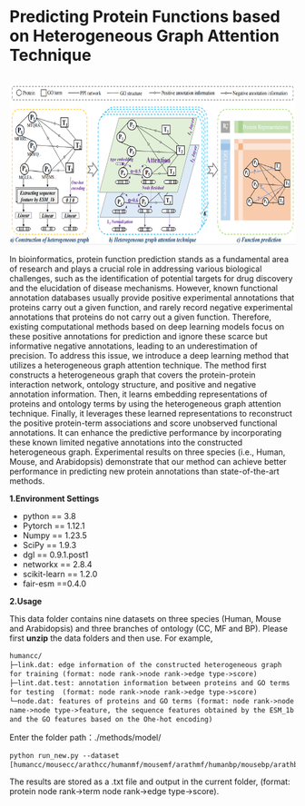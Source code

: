 # Predicting Protein Functions based on Heterogeneous Graph Attention Technique
<p align="center">
    <br>
    <img src="./fig/DeepHGAT.png?raw=true" width="800" height="281"/>
    <br>
</p>

In bioinformatics, protein function prediction stands as a fundamental area of research and plays a crucial role in addressing various biological challenges, such as the identification of potential targets for drug discovery and the elucidation of disease mechanisms. However, known functional annotation databases usually provide positive experimental annotations that proteins carry out a given function, and rarely record negative experimental annotations that proteins do not carry out a given function. Therefore, existing computational methods based on deep learning models focus on these positive annotations for prediction and ignore these scarce but informative negative annotations, leading to an underestimation of precision. To address this issue, we introduce a deep learning method that utilizes a heterogeneous graph attention technique. The method first constructs a heterogeneous graph that covers the protein-protein interaction network, ontology structure, and positive and negative annotation information. Then, it learns embedding representations of proteins and ontology terms by using the heterogeneous graph attention technique. Finally, it leverages these learned representations to reconstruct the positive protein-term associations and score unobserved functional annotations. It can enhance the predictive performance by incorporating these known limited negative annotations into the constructed heterogeneous graph. Experimental results on three species (i.e., Human, Mouse, and Arabidopsis) demonstrate that our method can achieve better performance in predicting new protein annotations than state-of-the-art methods. 

**1.Environment Settings**

* python == 3.8  
* Pytorch == 1.12.1
* Numpy == 1.23.5 
* SciPy == 1.9.3 
* dgl == 0.9.1.post1 
* networkx == 2.8.4
* scikit-learn == 1.2.0 
* fair-esm ==0.4.0

**2.Usage**

This data folder contains nine datasets on three species (Human, Mouse and Arabidopsis) and three branches of ontology (CC, MF and BP). Please first **unzip** the data folders and then use. For example,
````
humancc/
├─link.dat: edge information of the constructed heterogeneous graph for training (format: node rank->node rank->edge type->score)   
├─lint.dat.test: annotation information between proteins and GO terms for testing  (format: node rank->node rank->edge type->score)  
└─node.dat: features of proteins and GO terms (format: node rank->node name->node type->feature, the sequence features obtained by the ESM_1b and the GO features based on the Ohe-hot encoding)
````
Enter the folder path：./methods/model/
````
python run_new.py --dataset [humancc/mousecc/arathcc/humanmf/mousemf/arathmf/humanbp/mousebp/arathbp]
````
The results are stored as a .txt file and output in the current folder, (format: protein node rank->term node rank->edge type->score).
